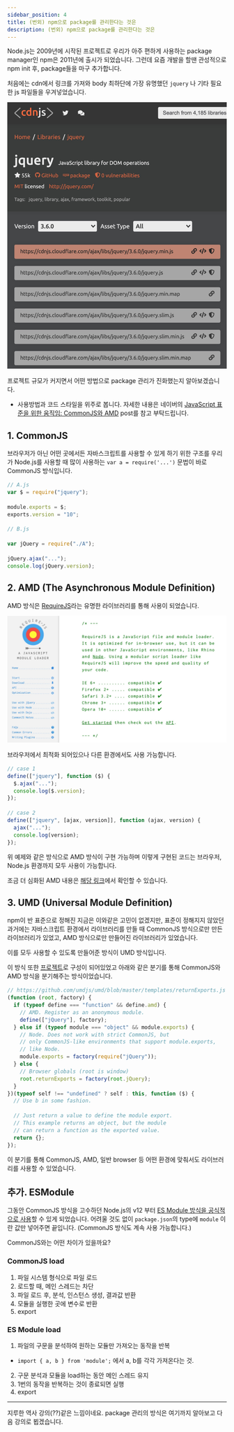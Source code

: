 ```yaml
---
sidebar_position: 4
title: (번외) npm으로 package를 관리한다는 것은
description: (번외) npm으로 package를 관리한다는 것은
---
```


<head>
  <meta name="title" content="시작해보기 | 기초부터 시작하는 타입스크립트" data-rh="true" />
  <meta name="description" content="(번외) npm으로 package를 설치한다는 것은" data-rh="true" />
  <meta property="og:title" content="시작해보기 | 기초부터 시작하는 타입스크립트" data-rh="true" />
  <meta property="og:description" content="(번외) npm으로 package를 설치한다는 것은" data-rh="true" />
</head>

Node.js는 2009년에 시작된 프로젝트로 우리가 아주 편하게 사용하는 package manager인 npm은 2011년에 출시가 되었습니다.
그런데 요즘 개발을 할땐 관성적으로 npm init 후, package들을 마구 추가합니다.

처음에는 cdn에서 링크를 가져와 body 최하단에 가장 유명했던 `jquery` 나 기타 필요한 js 파일들을 우겨넣었습니다.

![cdn jquery](/img/start/about-managing-package-with-npm/cdn-jquery.jpg)

프로젝트 규모가 커지면서 어떤 방법으로 package 관리가 진화했는지 알아보겠습니다.

- 사용방법과 코드 스타일을 위주로 봅니다. 자세한 내용은 네이버의 [JavaScript 표준을 위한 움직임: CommonJS와 AMD](https://d2.naver.com/helloworld/12864) post를 참고 부탁드립니다.

## 1. CommonJS

브라우저가 아닌 어떤 곳에서든 자바스크립트를 사용할 수 있게 하기 위한 구조를
우리가 Node.js를 사용할 때 많이 사용하는 `var a = require('...')` 문법이 바로 CommonJS 방식입니다.

```js
// A.js
var $ = require("jquery");

module.exports = $;
exports.version = "10";

// B.js

var jQuery = require("./A");

jQuery.ajax("...");
console.log(jQuery.version);
```

## 2. AMD (The Asynchronous Module Definition)

AMD 방식은 [RequireJS](https://requirejs.org/)라는 유명한 라이브러리를 통해 사용이 되었습니다.

![requie.js](/img/start/about-managing-package-with-npm/requirejs.jpg)

브라우저에서 최적화 되어있으나 다른 환경에서도 사용 가능합니다.

```js
// case 1
define(["jquery"], function ($) {
  $.ajax("...");
  console.log($.version);
});

// case 2
define(["jquery", [ajax, version]], function (ajax, version) {
  ajax("...");
  console.log(version);
});
```

위 예제와 같은 방식으로 AMD 방식이 구현 가능하며 이렇게 구현된 코드는 브라우저, Node.js 환경까지 모두 사용이 가능합니다.

조금 더 심화된 AMD 내용은 [해당 링크](https://d2.naver.com/helloworld/591319)에서 확인할 수 있습니다.

## 3. UMD (Universal Module Definition)

npm이 반 표준으로 정해진 지금은 이와같은 고민이 없겠지만, 표준이 정해지지 않았던 과거에는 자바스크립트 환경에서 라이브러리를 만들 때
CommonJS 방식으로만 만든 라이브러리가 있었고, AMD 방식으로만 만들어진 라이브러리가 있었습니다.

이를 모두 사용할 수 있도록 만들어준 방식이 UMD 방식입니다.

이 방식 또한 [프로젝트](https://github.com/umdjs/umd)로 구성이 되어있었고 아래와 같은 분기를 통해 CommonJS와 AMD 방식을 분기해주는 방식이었습니다.

```js
// https://github.com/umdjs/umd/blob/master/templates/returnExports.js
(function (root, factory) {
  if (typeof define === "function" && define.amd) {
    // AMD. Register as an anonymous module.
    define(["jQuery"], factory);
  } else if (typeof module === "object" && module.exports) {
    // Node. Does not work with strict CommonJS, but
    // only CommonJS-like environments that support module.exports,
    // like Node.
    module.exports = factory(require("jQuery"));
  } else {
    // Browser globals (root is window)
    root.returnExports = factory(root.jQuery);
  }
})(typeof self !== "undefined" ? self : this, function ($) {
  // Use b in some fashion.

  // Just return a value to define the module export.
  // This example returns an object, but the module
  // can return a function as the exported value.
  return {};
});
```

이 분기를 통해 CommonJS, AMD, 일반 browser 등 어떤 환경에 맞춰서도 라이브러리를 사용할 수 있었습니다.

## 추가. ESModule

그동안 CommonJS 방식을 고수하던 Node.js의 v12 부터 [ES Module 방식을 공식적으로 사용](https://nodejs.org/dist./v12.12.0/docs/api/esm.html)할 수 있게 되었습니다.
어려울 것도 없이 `package.json`의 type에 `module` 이란 값만 넣어주면 끝입니다.
(CommonJS 방식도 계속 사용 가능합니다.)

CommonJS와는 어떤 차이가 있을까요?

### CommonJS load

1. 파일 시스템 형식으로 파일 로드
2. 로드할 때, 메인 스레드는 차단
3. 파일 로드 후, 분석, 인스턴스 생성, 결과값 반환
4. 모듈을 실행한 곳에 변수로 반환
5. export

### ES Module load

1. 파일의 구문을 분석하여 원하는 모듈만 가져오는 동작을 반복

- `import { a, b } from 'module';` 에서 a, b를 각각 가져온다는 것.

2. 구문 분석과 모듈을 load하는 동안 메인 스레드 유지
3. 1번의 동작을 반복하는 것이 종료되면 실행
4. export

---

지루한 역사 강의(??)같은 느낌이네요.
package 관리의 방식은 여기까지 알아보고 다음 강의로 뵙겠습니다.
